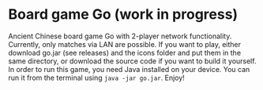 # Board game Go (work in progress)

Ancient Chinese board game Go with 2-player network functionality. Currently, only matches via LAN are possible.
If you want to play, either download go.jar (see releases) and the icons folder and put them in the same directory, or download the source code if you want to build it yourself.
In order to run this game, you need Java installed on your device. You can run it from the terminal using `java -jar go.jar`. Enjoy!
